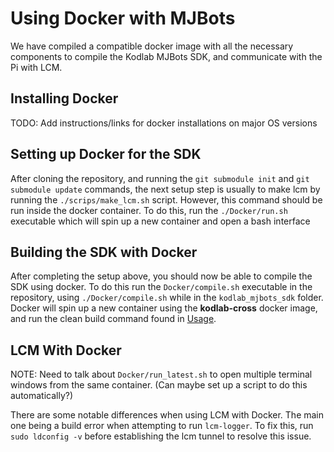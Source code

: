 # Using Docker with MJBots
We have compiled a compatible docker image with all the necessary components to compile the Kodlab MJBots SDK, and communicate with the Pi with LCM.

## Installing Docker
TODO: Add instructions/links for docker installations on major OS versions

## Setting up Docker for the SDK
After cloning the repository, and running the `git submodule init` and `git submodule update` commands, the next setup step is usually to make lcm by running the `./scrips/make_lcm.sh` script. However, this command should be run inside the docker container. To do this, run the `./Docker/run.sh` executable which will spin up a new container and open a bash interface 

## Building the SDK with Docker

After completing the setup above, you should now be able to compile the SDK using docker. To do this run the `Docker/compile.sh` executable in the repository, using `./Docker/compile.sh` while in the `kodlab_mjbots_sdk` folder. Docker will spin up a new container using the **kodlab-cross** docker image, and run the clean build command found in [Usage](https://kodlab-mjbots-sdk.readthedocs.io/en/latest/usage/#building).

## LCM With Docker
NOTE: Need to talk about `Docker/run_latest.sh` to open multiple terminal windows from the same container. (Can maybe set up a script to do this automatically?)

There are some notable differences when using LCM with Docker. The main one being a build error when attempting to run `lcm-logger`. To fix this, run `sudo ldconfig -v` before establishing the lcm tunnel to resolve this issue. 

